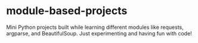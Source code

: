 # module-based-projects

Mini Python projects built while learning different modules like requests, argparse, and BeautifulSoup. Just experimenting and having fun with code!
